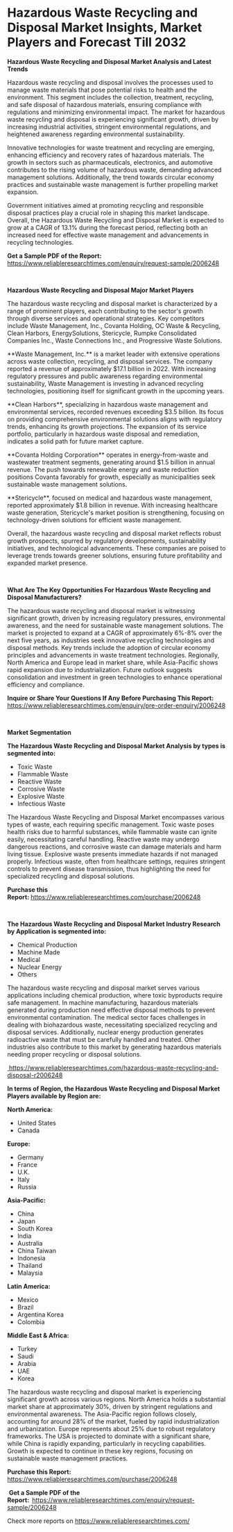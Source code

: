 <p><h1>Hazardous Waste Recycling and Disposal Market Insights, Market Players and Forecast Till 2032</h1></p><p><strong>Hazardous Waste Recycling and Disposal Market Analysis and Latest Trends</strong></p>
<p><p>Hazardous waste recycling and disposal involves the processes used to manage waste materials that pose potential risks to health and the environment. This segment includes the collection, treatment, recycling, and safe disposal of hazardous materials, ensuring compliance with regulations and minimizing environmental impact. The market for hazardous waste recycling and disposal is experiencing significant growth, driven by increasing industrial activities, stringent environmental regulations, and heightened awareness regarding environmental sustainability. </p><p>Innovative technologies for waste treatment and recycling are emerging, enhancing efficiency and recovery rates of hazardous materials. The growth in sectors such as pharmaceuticals, electronics, and automotive contributes to the rising volume of hazardous waste, demanding advanced management solutions. Additionally, the trend towards circular economy practices and sustainable waste management is further propelling market expansion. </p><p>Government initiatives aimed at promoting recycling and responsible disposal practices play a crucial role in shaping this market landscape. Overall, the Hazardous Waste Recycling and Disposal Market is expected to grow at a CAGR of 13.1% during the forecast period, reflecting both an increased need for effective waste management and advancements in recycling technologies.</p></p>
<p><strong>Get a Sample PDF of the Report:&nbsp;</strong> <a href="https://www.reliableresearchtimes.com/enquiry/request-sample/2006248?utm_campaign=2669&utm_medium=2&utm_source=Github&utm_content=ia&utm_term=11032025&utm_id=hazardous-waste-recycling-and-disposal">https://www.reliableresearchtimes.com/enquiry/request-sample/2006248</a></p>
<p>&nbsp;</p>
<p><strong>Hazardous Waste Recycling and Disposal Major Market Players</strong></p>
<p><p>The hazardous waste recycling and disposal market is characterized by a range of prominent players, each contributing to the sector's growth through diverse services and operational strategies. Key competitors include Waste Management, Inc., Covanta Holding, OC Waste & Recycling, Clean Harbors, EnergySolutions, Stericycle, Rumpke Consolidated Companies Inc., Waste Connections Inc., and Progressive Waste Solutions.</p><p>**Waste Management, Inc.** is a market leader with extensive operations across waste collection, recycling, and disposal services. The company reported a revenue of approximately $17.1 billion in 2022. With increasing regulatory pressures and public awareness regarding environmental sustainability, Waste Management is investing in advanced recycling technologies, positioning itself for significant growth in the upcoming years.</p><p>**Clean Harbors**, specializing in hazardous waste management and environmental services, recorded revenues exceeding $3.5 billion. Its focus on providing comprehensive environmental solutions aligns with regulatory trends, enhancing its growth projections. The expansion of its service portfolio, particularly in hazardous waste disposal and remediation, indicates a solid path for future market capture.</p><p>**Covanta Holding Corporation** operates in energy-from-waste and wastewater treatment segments, generating around $1.5 billion in annual revenue. The push towards renewable energy and waste reduction positions Covanta favorably for growth, especially as municipalities seek sustainable waste management solutions.</p><p>**Stericycle**, focused on medical and hazardous waste management, reported approximately $1.8 billion in revenue. With increasing healthcare waste generation, Stericycle's market position is strengthening, focusing on technology-driven solutions for efficient waste management.</p><p>Overall, the hazardous waste recycling and disposal market reflects robust growth prospects, spurred by regulatory developments, sustainability initiatives, and technological advancements. These companies are poised to leverage trends towards greener solutions, ensuring future profitability and expanded market presence.</p></p>
<p>&nbsp;</p>
<p><strong>What Are The Key Opportunities For Hazardous Waste Recycling and Disposal Manufacturers?</strong></p>
<p><p>The hazardous waste recycling and disposal market is witnessing significant growth, driven by increasing regulatory pressures, environmental awareness, and the need for sustainable waste management solutions. The market is projected to expand at a CAGR of approximately 6%-8% over the next five years, as industries seek innovative recycling technologies and disposal methods. Key trends include the adoption of circular economy principles and advancements in waste treatment technologies. Regionally, North America and Europe lead in market share, while Asia-Pacific shows rapid expansion due to industrialization. Future outlook suggests consolidation and investment in green technologies to enhance operational efficiency and compliance.</p></p>
<p><strong>Inquire or Share Your Questions If Any Before Purchasing This Report:</strong> <a href="https://www.reliableresearchtimes.com/enquiry/pre-order-enquiry/2006248?utm_campaign=2669&utm_medium=2&utm_source=Github&utm_content=ia&utm_term=11032025&utm_id=hazardous-waste-recycling-and-disposal">https://www.reliableresearchtimes.com/enquiry/pre-order-enquiry/2006248</a></p>
<p>&nbsp;</p>
<p><strong>Market Segmentation</strong></p>
<p><strong>The Hazardous Waste Recycling and Disposal Market Analysis by types is segmented into:</strong></p>
<p><ul><li>Toxic Waste</li><li>Flammable Waste</li><li>Reactive Waste</li><li>Corrosive Waste</li><li>Explosive Waste</li><li>Infectious Waste</li></ul></p>
<p><p>The Hazardous Waste Recycling and Disposal Market encompasses various types of waste, each requiring specific management. Toxic waste poses health risks due to harmful substances, while flammable waste can ignite easily, necessitating careful handling. Reactive waste may undergo dangerous reactions, and corrosive waste can damage materials and harm living tissue. Explosive waste presents immediate hazards if not managed properly. Infectious waste, often from healthcare settings, requires stringent controls to prevent disease transmission, thus highlighting the need for specialized recycling and disposal solutions.</p></p>
<p><strong>Purchase this Report:&nbsp;</strong><a href="https://www.reliableresearchtimes.com/purchase/2006248?utm_campaign=2669&utm_medium=2&utm_source=Github&utm_content=ia&utm_term=11032025&utm_id=hazardous-waste-recycling-and-disposal">https://www.reliableresearchtimes.com/purchase/2006248</a></p>
<p>&nbsp;</p>
<p><strong>The Hazardous Waste Recycling and Disposal Market Industry Research by Application is segmented into:</strong></p>
<p><ul><li>Chemical Production</li><li>Machine Made</li><li>Medical</li><li>Nuclear Energy</li><li>Others</li></ul></p>
<p><p>The hazardous waste recycling and disposal market serves various applications including chemical production, where toxic byproducts require safe management. In machine manufacturing, hazardous materials generated during production need effective disposal methods to prevent environmental contamination. The medical sector faces challenges in dealing with biohazardous waste, necessitating specialized recycling and disposal services. Additionally, nuclear energy production generates radioactive waste that must be carefully handled and treated. Other industries also contribute to this market by generating hazardous materials needing proper recycling or disposal solutions.</p></p>
<p><a href="https://www.reliableresearchtimes.com/hazardous-waste-recycling-and-disposal-r2006248?utm_campaign=2669&utm_medium=2&utm_source=Github&utm_content=ia&utm_term=11032025&utm_id=hazardous-waste-recycling-and-disposal">&nbsp;https://www.reliableresearchtimes.com/hazardous-waste-recycling-and-disposal-r2006248</a></p>
<p><strong>In terms of Region, the Hazardous Waste Recycling and Disposal Market Players available by Region are:</strong></p>
<p>
    <p> <strong> North America: </strong>
        <ul>
            <li>United States</li>
            <li>Canada</li>
        </ul>
        </p> 
    <p> <strong> Europe: </strong>
        <ul>
            <li>Germany</li>
            <li>France</li>
            <li>U.K.</li>
            <li>Italy</li>
            <li>Russia</li>
        </ul>
        </p> 
    <p> <strong> Asia-Pacific: </strong>
        <ul>
            <li>China</li>
            <li>Japan</li>
            <li>South Korea</li>
            <li>India</li>
            <li>Australia</li>
            <li>China Taiwan</li>
            <li>Indonesia</li>
            <li>Thailand</li>
            <li>Malaysia</li>
        </ul>
        </p> 
    <p> <strong> Latin America: </strong>
        <ul>
            <li>Mexico</li>
            <li>Brazil</li>
            <li>Argentina Korea</li>
            <li>Colombia</li>
        </ul>
        </p> 
    <p> <strong> Middle East & Africa: </strong>
        <ul>
            <li>Turkey</li>
            <li>Saudi</li>
            <li>Arabia</li>
            <li>UAE</li>
            <li>Korea</li>
        </ul>
    </p>
    </p>
<p><p>The hazardous waste recycling and disposal market is experiencing significant growth across various regions. North America holds a substantial market share at approximately 30%, driven by stringent regulations and environmental awareness. The Asia-Pacific region follows closely, accounting for around 28% of the market, fueled by rapid industrialization and urbanization. Europe represents about 25% due to robust regulatory frameworks. The USA is projected to dominate with a significant share, while China is rapidly expanding, particularly in recycling capabilities. Growth is expected to continue in these key regions, focusing on sustainable waste management practices.</p></p>
<p><strong>Purchase this Report: </strong><a href="https://www.reliableresearchtimes.com/purchase/2006248?utm_campaign=2669&utm_medium=2&utm_source=Github&utm_content=ia&utm_term=11032025&utm_id=hazardous-waste-recycling-and-disposal">https://www.reliableresearchtimes.com/purchase/2006248</a></p>
<p>&nbsp;<strong>Get a Sample PDF of the Report:&nbsp;&nbsp;</strong><a href="https://www.reliableresearchtimes.com/enquiry/request-sample/2006248?utm_campaign=2669&utm_medium=2&utm_source=Github&utm_content=ia&utm_term=11032025&utm_id=hazardous-waste-recycling-and-disposal">https://www.reliableresearchtimes.com/enquiry/request-sample/2006248</a></p>
<p><strong></strong></p>
<p>Check more reports on <a href="https://www.reliableresearchtimes.com/?utm_campaign=2669&utm_medium=2&utm_source=Github&utm_content=ia&utm_term=11032025&utm_id=hazardous-waste-recycling-and-disposal">https://www.reliableresearchtimes.com/</a></p>